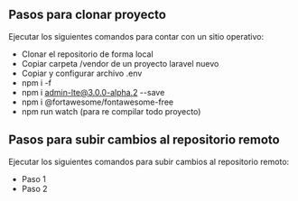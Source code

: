 ## Pasos para clonar proyecto

Ejecutar los siguientes comandos para contar con un sitio operativo:

- Clonar el repositorio de forma local
- Copiar carpeta /vendor de un proyecto laravel nuevo
- Copiar y configurar archivo .env
- npm i -f
- npm i admin-lte@3.0.0-alpha.2 --save
- npm i @fortawesome/fontawesome-free
- npm run watch (para re compilar todo proyecto)

## Pasos para subir cambios al repositorio remoto

Ejecutar los siguientes comandos para subir cambios al repositorio remoto:

- Paso 1
- Paso 2
